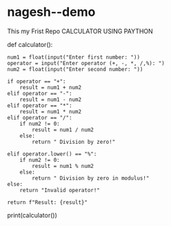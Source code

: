 # nagesh--demo
This my Frist Repo
CALCULATOR USING PAYTHON

 def calculator():
  
    num1 = float(input("Enter first number: "))
    operator = input("Enter operator (+, -, *, /,%): ")
    num2 = float(input("Enter second number: "))

    if operator == "+":
        result = num1 + num2
    elif operator == "-":
        result = num1 - num2
    elif operator == "*":
        result = num1 * num2
    elif operator == "/":
        if num2 != 0:
            result = num1 / num2
        else:
            return " Division by zero!"
    
    elif operator.lower() == "%": 
        if num2 != 0:
            result = num1 % num2
        else:
            return " Division by zero in modulus!"
    else:
        return "Invalid operator!"

    return f"Result: {result}"


print(calculator())

